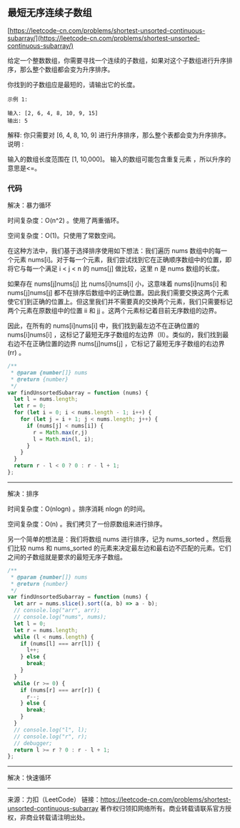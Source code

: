 ## 最短无序连续子数组

[https://leetcode-cn.com/problems/shortest-unsorted-continuous-subarray/](https://leetcode-cn.com/problems/shortest-unsorted-continuous-subarray/)

给定一个整数数组，你需要寻找一个连续的子数组，如果对这个子数组进行升序排序，那么整个数组都会变为升序排序。

你找到的子数组应是最短的，请输出它的长度。

```
示例 1:

输入: [2, 6, 4, 8, 10, 9, 15]
输出: 5
```




解释: 你只需要对 [6, 4, 8, 10, 9] 进行升序排序，那么整个表都会变为升序排序。
说明 :

输入的数组长度范围在 [1, 10,000]。
输入的数组可能包含重复元素 ，所以升序的意思是<=。




### 代码 


解决：暴力循环 

时间复杂度：O(n^2) 。使用了两重循环。

空间复杂度：O(1)。只使用了常数空间。



在这种方法中，我们基于选择排序使用如下想法：我们遍历 nums 数组中的每一个元素 nums[i]。对于每一个元素，我们尝试找到它在正确顺序数组中的位置，即将它与每一个满足 i < j < n 的 nums[j] 做比较，这里 n 是 nums 数组的长度。



如果存在 nums[j]nums[j] 比 nums[i]nums[i] 小，这意味着 nums[i]nums[i] 和 nums[j]nums[j] 都不在排序后数组中的正确位置。因此我们需要交换这两个元素使它们到正确的位置上。但这里我们并不需要真的交换两个元素，我们只需要标记两个元素在原数组中的位置 ii 和 jj 。这两个元素标记着目前无序数组的边界。

因此，在所有的 nums[i]nums[i] 中，我们找到最左边不在正确位置的 nums[i]nums[i] ，这标记了最短无序子数组的左边界（ll）。类似的，我们找到最右边不在正确位置的边界 nums[j]nums[j] ，它标记了最短无序子数组的右边界 (rr) 。

```js
/**
 * @param {number[]} nums
 * @return {number}
 */
var findUnsortedSubarray = function (nums) {
  let l = nums.length;
  let r = 0;
  for (let i = 0; i < nums.length - 1; i++) {
    for (let j = i + 1; j < nums.length; j++) {
      if (nums[j] < nums[i]) {
        r = Math.max(r,j)
        l = Math.min(l, i);
      }
    }
  }
  return r - l < 0 ? 0 : r - l + 1;
};
```



----

解决：排序

时间复杂度：O(nlogn) 。排序消耗 nlogn 的时间。

空间复杂度：O(n) 。我们拷贝了一份原数组来进行排序。


另一个简单的想法是：我们将数组 nums 进行排序，记为 nums_sorted 。然后我们比较 nums 和 nums_sorted 的元素来决定最左边和最右边不匹配的元素。它们之间的子数组就是要求的最短无序子数组。



```js
/**
 * @param {number[]} nums
 * @return {number}
 */
var findUnsortedSubarray = function (nums) {
  let arr = nums.slice().sort((a, b) => a - b);
  // console.log("arr", arr);
  // console.log("nums", nums);
  let l = 0;
  let r = nums.length;
  while (l < nums.length) {
    if (nums[l] === arr[l]) {
      l++;
    } else {
      break;
    }
  }
  while (r >= 0) {
    if (nums[r] === arr[r]) {
      r--;
    } else {
      break;
    }
  }
  // console.log("l", l);
  // console.log("r", r);
  // debugger;
  return l >= r ? 0 : r - l + 1;
};
```



----



解决：快速循环



 



----

来源：力扣（LeetCode）
链接：https://leetcode-cn.com/problems/shortest-unsorted-continuous-subarray
著作权归领扣网络所有。商业转载请联系官方授权，非商业转载请注明出处。